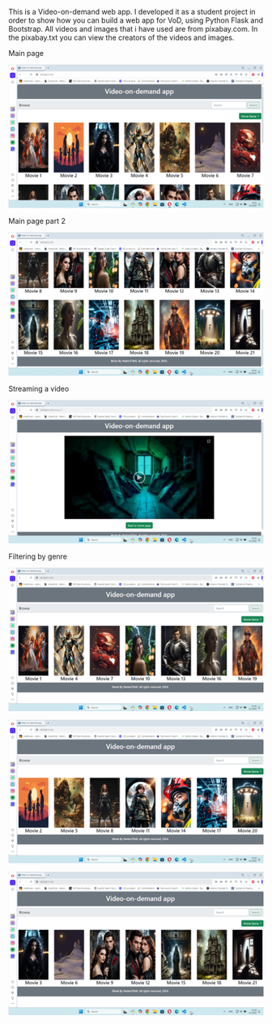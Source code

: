 This is a Video-on-demand web app. I developed it as a student project in order to show how you can build a web app for VoD, using Python Flask and Bootstrap.
All videos and images that i have used are from pixabay.com. In the pixabay.txt you can view the creators of the videos and images. 

Main page 


![Alt text](https://raw.githubusercontent.com/OrdancheNedev/VoD-Flask/master/image01.png)


Main page part 2

![Alt text](https://raw.githubusercontent.com/OrdancheNedev/VoD-Flask/master/image02.png)

Streaming a video 

![Alt text](https://raw.githubusercontent.com/OrdancheNedev/VoD-Flask/master/streaming.png)
 
Filtering by genre

![Alt text](https://raw.githubusercontent.com/OrdancheNedev/VoD-Flask/master/image03.png)


![Alt text](https://raw.githubusercontent.com/OrdancheNedev/VoD-Flask/master/image04.png)


![Alt text](https://raw.githubusercontent.com/OrdancheNedev/VoD-Flask/master/image05.png)

